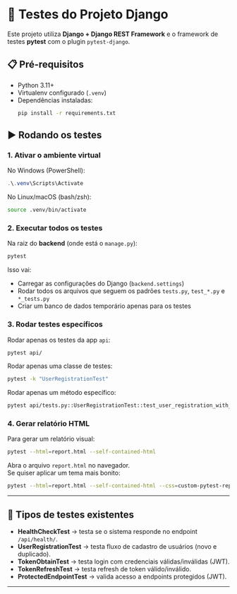 # 🧪 Testes do Projeto Django

Este projeto utiliza **Django + Django REST Framework** e o framework de testes **pytest** com o plugin `pytest-django`.

## 📋 Pré-requisitos
- Python 3.11+  
- Virtualenv configurado (`.venv`)  
- Dependências instaladas:
  ```bash
  pip install -r requirements.txt
  ```

## ▶️ Rodando os testes

### 1. Ativar o ambiente virtual
No Windows (PowerShell):
```powershell
.\.venv\Scripts\Activate
```

No Linux/macOS (bash/zsh):
```bash
source .venv/bin/activate
```

### 2. Executar todos os testes
Na raiz do **backend** (onde está o `manage.py`):
```bash
pytest
```

Isso vai:
- Carregar as configurações do Django (`backend.settings`)
- Rodar todos os arquivos que seguem os padrões `tests.py`, `test_*.py` e `*_tests.py`
- Criar um banco de dados temporário apenas para os testes

### 3. Rodar testes específicos
Rodar apenas os testes da app `api`:
```bash
pytest api/
```

Rodar apenas uma classe de testes:
```bash
pytest -k "UserRegistrationTest"
```

Rodar apenas um método específico:
```bash
pytest api/tests.py::UserRegistrationTest::test_user_registration_with_valid_data
```

### 4. Gerar relatório HTML
Para gerar um relatório visual:
```bash
pytest --html=report.html --self-contained-html
```

Abra o arquivo `report.html` no navegador.  
Se quiser aplicar um tema mais bonito:
```bash
pytest --html=report.html --self-contained-html --css=custom-pytest-report.css
```

---

## 📂 Tipos de testes existentes

- **HealthCheckTest** → testa se o sistema responde no endpoint `/api/health/`.
- **UserRegistrationTest** → testa fluxo de cadastro de usuários (novo e duplicado).
- **TokenObtainTest** → testa login com credenciais válidas/inválidas (JWT).
- **TokenRefreshTest** → testa refresh de token válido/inválido.
- **ProtectedEndpointTest** → valida acesso a endpoints protegidos (JWT).



---

